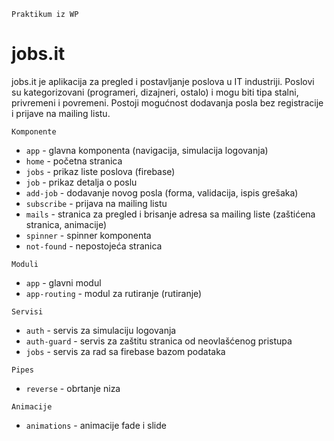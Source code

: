 `Praktikum iz WP`
# jobs.it

jobs.it je aplikacija za pregled i postavljanje poslova u IT industriji. Poslovi su kategorizovani (programeri, dizajneri, ostalo) i mogu biti tipa stalni, privremeni i povremeni. Postoji mogućnost dodavanja posla bez registracije i prijave na mailing listu.

`Komponente`
- `app` - glavna komponenta (navigacija, simulacija logovanja)
- `home` - početna stranica
- `jobs` - prikaz liste poslova (firebase)
- `job` - prikaz detalja o poslu
- `add-job` - dodavanje novog posla (forma, validacija, ispis grešaka)
- `subscribe` - prijava na mailing listu
- `mails` - stranica za pregled i brisanje adresa sa mailing liste (zaštićena stranica, animacije)
- `spinner` - spinner komponenta
- `not-found` - nepostojeća stranica

`Moduli`
- `app` - glavni modul
- `app-routing` - modul za rutiranje (rutiranje)

`Servisi`
- `auth` - servis za simulaciju logovanja
- `auth-guard` - servis za zaštitu stranica od neovlašćenog pristupa
- `jobs` - servis za rad sa firebase bazom podataka

`Pipes`
- `reverse` - obrtanje niza

`Animacije`
- `animations` - animacije fade i slide
